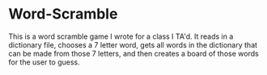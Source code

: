 # Word-Scramble
This is a word scramble game I wrote for a class I TA'd. It reads in a dictionary file, chooses a 7 letter word, gets all words in the dictionary that can be made from those 7 letters, and then creates a board of those words for the user to guess.
